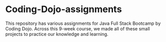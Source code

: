 # Coding-Dojo-assignments
This repository has various assignments for Java Full Stack Bootcamp by Coding Dojo. Across this 9-week course, we made all of these small projects to practice our knowledge and learning.  
